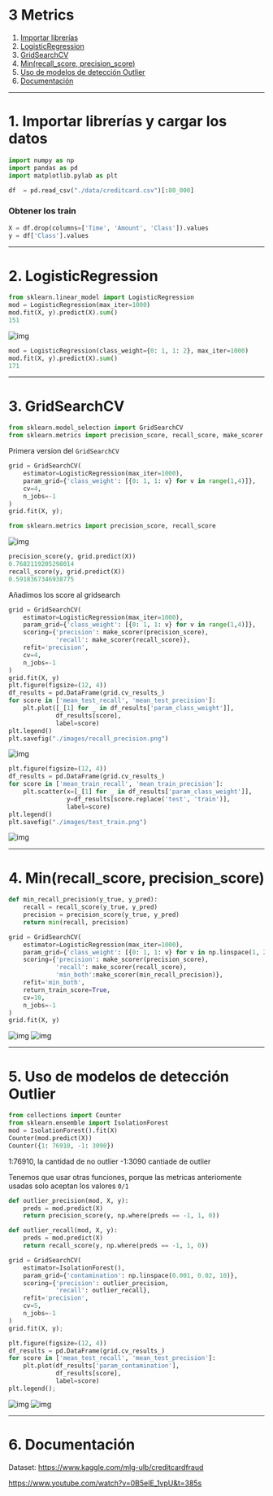 # 3 Metrics

1. [Importar librerías ](#schema1)
2. [LogisticRegression](#schema2)
3. [GridSearchCV](#schema3)
4. [Min(recall_score, precision_score)](#schema4)
5. [Uso de modelos de detección  Outlier](#schema5)
6. [Documentación](#schema6)

<hr>

<a name="schema1"></a>

# 1. Importar librerías y cargar los datos

~~~python
import numpy as np
import pandas as pd
import matplotlib.pylab as plt

df  = pd.read_csv("./data/creditcard.csv")[:80_000]
~~~
### Obtener los train
~~~Python
X = df.drop(columns=['Time', 'Amount', 'Class']).values
y = df['Class'].values
~~~
<hr>

<a name="schema2"></a>

# 2. LogisticRegression

~~~python
from sklearn.linear_model import LogisticRegression
mod = LogisticRegression(max_iter=1000)
mod.fit(X, y).predict(X).sum()
151
~~~
![img](./images/001.png)
~~~python
mod = LogisticRegression(class_weight={0: 1, 1: 2}, max_iter=1000)
mod.fit(X, y).predict(X).sum()
171
~~~

<hr>

<a name="schema3"></a>

# 3. GridSearchCV

~~~python
from sklearn.model_selection import GridSearchCV
from sklearn.metrics import precision_score, recall_score, make_scorer
~~~
Primera version del `GridSearchCV`
~~~Python
grid = GridSearchCV(
    estimator=LogisticRegression(max_iter=1000),
    param_grid={'class_weight': [{0: 1, 1: v} for v in range(1,4)]},
    cv=4,
    n_jobs=-1
)
grid.fit(X, y);
~~~

~~~python
from sklearn.metrics import precision_score, recall_score
~~~
![img](./images/002.png)
~~~python
precision_score(y, grid.predict(X))
0.7682119205298014
recall_score(y, grid.predict(X))
0.5918367346938775
~~~
Añadimos los score al gridsearch
~~~python
grid = GridSearchCV(
    estimator=LogisticRegression(max_iter=1000),
    param_grid={'class_weight': [{0: 1, 1: v} for v in range(1,4)]},
    scoring={'precision': make_scorer(precision_score), 
             'recall': make_scorer(recall_score)},
    refit='precision',
    cv=4,
    n_jobs=-1
)
grid.fit(X, y)
plt.figure(figsize=(12, 4))
df_results = pd.DataFrame(grid.cv_results_)
for score in ['mean_test_recall', 'mean_test_precision']:
    plt.plot([_[1] for _ in df_results['param_class_weight']], 
             df_results[score], 
             label=score)
plt.legend()
plt.savefig("./images/recall_precision.png")
~~~
![img](./images/recall_precision.png)

~~~Python
plt.figure(figsize=(12, 4))
df_results = pd.DataFrame(grid.cv_results_)
for score in ['mean_train_recall', 'mean_train_precision']:
    plt.scatter(x=[_[1] for _ in df_results['param_class_weight']], 
                y=df_results[score.replace('test', 'train')], 
                label=score)
plt.legend()
plt.savefig("./images/test_train.png")
~~~
![img](./images/test_train.png)

<hr>

<a name="schema4"></a>

# 4. Min(recall_score, precision_score)
~~~python
def min_recall_precision(y_true, y_pred):
    recall = recall_score(y_true, y_pred)
    precision = precision_score(y_true, y_pred)
    return min(recall, precision)

grid = GridSearchCV(
    estimator=LogisticRegression(max_iter=1000),
    param_grid={'class_weight': [{0: 1, 1: v} for v in np.linspace(1, 20, 30)]},
    scoring={'precision': make_scorer(precision_score), 
             'recall': make_scorer(recall_score),
             'min_both':make_scorer(min_recall_precision)},
    refit='min_both',
    return_train_score=True,
    cv=10,
    n_jobs=-1
)
grid.fit(X, y)
~~~
![img](./images/min.png)
![img](./images/mean_min.png)

<hr>

<a name="schema5"></a>


# 5. Uso de modelos de detección  Outlier

~~~python
from collections import Counter
from sklearn.ensemble import IsolationForest
mod = IsolationForest().fit(X)
Counter(mod.predict(X))
Counter({1: 76910, -1: 3090})
~~~

1:76910, la cantidad de no outlier
-1:3090 cantiade de outlier

Tenemos que usar otras funciones, porque las metricas anteriomente usadas solo aceptan los valores `0/1`

~~~python
def outlier_precision(mod, X, y):
    preds = mod.predict(X)
    return precision_score(y, np.where(preds == -1, 1, 0))

def outlier_recall(mod, X, y):
    preds = mod.predict(X)
    return recall_score(y, np.where(preds == -1, 1, 0))

grid = GridSearchCV(
    estimator=IsolationForest(),
    param_grid={'contamination': np.linspace(0.001, 0.02, 10)},
    scoring={'precision': outlier_precision, 
             'recall': outlier_recall},
    refit='precision',
    cv=5,
    n_jobs=-1
)
grid.fit(X, y);

plt.figure(figsize=(12, 4))
df_results = pd.DataFrame(grid.cv_results_)
for score in ['mean_test_recall', 'mean_test_precision']:
    plt.plot(df_results['param_contamination'], 
             df_results[score], 
             label=score)
plt.legend();
~~~

![img](./images/outlier.png)
![img](./images/004.png)






<hr>

<a name="schema6"></a>


# 6. Documentación
Dataset: https://www.kaggle.com/mlg-ulb/creditcardfraud

https://www.youtube.com/watch?v=0B5eIE_1vpU&t=385s